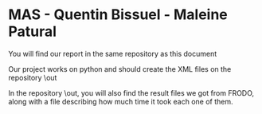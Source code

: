 # MAS - Quentin Bissuel - Maleine Patural

You will find our report in the same repository as this document

Our project works on python and should create the XML files on the repository \out

In the repository \out, you will also find the result files we got from FRODO, along with a file describing how much time it took each one of them.
